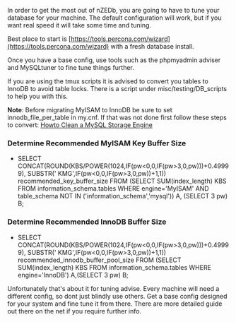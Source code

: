 In order to get the most out of nZEDb, you are going to have to tune your database for your machine. The default configuration will work, but if you want real speed it will take some time and tuning.

Best place to start is [https://tools.percona.com/wizard](https://tools.percona.com/wizard) with a fresh database install.

Once you have a base config, use tools such as the phpmyadmin adviser and MySQLtuner to fine tune things further.

If you are using the tmux scripts it is advised to convert you tables to InnoDB to avoid table locks. There is a script under misc/testing/DB_scripts to help you with this.

**Note**: Before migrating MyISAM to InnoDB be sure to set innodb_file_per_table in my.cnf. If that was not done first follow these steps to convert: [Howto Clean a MySQL Storage Engine](http://stackoverflow.com/questions/3927690/howto-clean-a-mysql-innodb-storage-engine)

### Determine Recommended MyISAM Key Buffer Size
* SELECT CONCAT(ROUND(KBS/POWER(1024,IF(pw<0,0,IF(pw>3,0,pw)))+0.49999),
SUBSTR(' KMG',IF(pw<0,0,IF(pw>3,0,pw))+1,1)) recommended_key_buffer_size
FROM (SELECT SUM(index_length) KBS FROM information_schema.tables
WHERE engine='MyISAM' AND table_schema NOT IN ('information_schema','mysql')) A,
(SELECT 3 pw) B;

### Determine Recommended InnoDB Buffer Size
* SELECT CONCAT(ROUND(KBS/POWER(1024,IF(pw<0,0,IF(pw>3,0,pw)))+0.49999),
SUBSTR(' KMG',IF(pw<0,0,IF(pw>3,0,pw))+1,1)) recommended_innodb_buffer_pool_size
FROM (SELECT SUM(index_length) KBS FROM information_schema.tables WHERE
engine='InnoDB') A,(SELECT 3 pw) B;


Unfortunately that's about it for tuning advise. Every machine will need a different config, so dont just blindly use others. Get a base config designed for your system and fine tune it from there. There are more detailed guide out there on the net if you require further info.